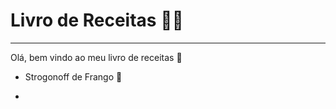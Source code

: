 # Livro de Receitas :man_cook:

---

Olá, bem vindo ao meu livro de receitas :wave:

- Strogonoff de Frango :chicken:

- 

